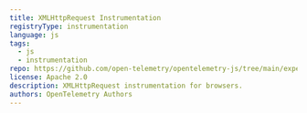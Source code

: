 ```yaml
---
title: XMLHttpRequest Instrumentation
registryType: instrumentation
language: js
tags:
  - js
  - instrumentation
repo: https://github.com/open-telemetry/opentelemetry-js/tree/main/experimental/packages/opentelemetry-instrumentation-xml-http-request
license: Apache 2.0
description: XMLHttpRequest instrumentation for browsers.
authors: OpenTelemetry Authors
---
```

